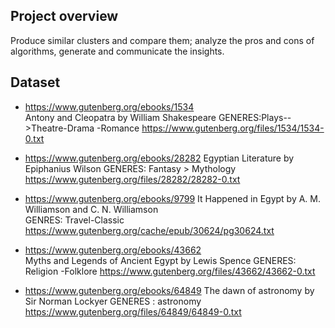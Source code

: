 ## Project overview
Produce similar clusters and compare them; analyze the pros and cons of algorithms, generate and communicate the insights.

## Dataset
- https://www.gutenberg.org/ebooks/1534  
Antony and Cleopatra by William Shakespeare
GENERES:Plays-->Theatre-Drama -Romance 
https://www.gutenberg.org/files/1534/1534-0.txt

- https://www.gutenberg.org/ebooks/28282 
Egyptian Literature by Epiphanius Wilson 
GENERES: Fantasy > Mythology
https://www.gutenberg.org/files/28282/28282-0.txt

- https://www.gutenberg.org/ebooks/9799 
It Happened in Egypt by A. M. Williamson and C. N. Williamson<br>
GENRES: Travel-Classic
https://www.gutenberg.org/cache/epub/30624/pg30624.txt

- https://www.gutenberg.org/ebooks/43662 <br>
Myths and Legends of Ancient Egypt by Lewis Spence 
GENERES: Religion -Folklore 
https://www.gutenberg.org/files/43662/43662-0.txt

- https://www.gutenberg.org/ebooks/64849 
The dawn of astronomy by Sir Norman Lockyer
GENERES : astronomy 
https://www.gutenberg.org/files/64849/64849-0.txt

